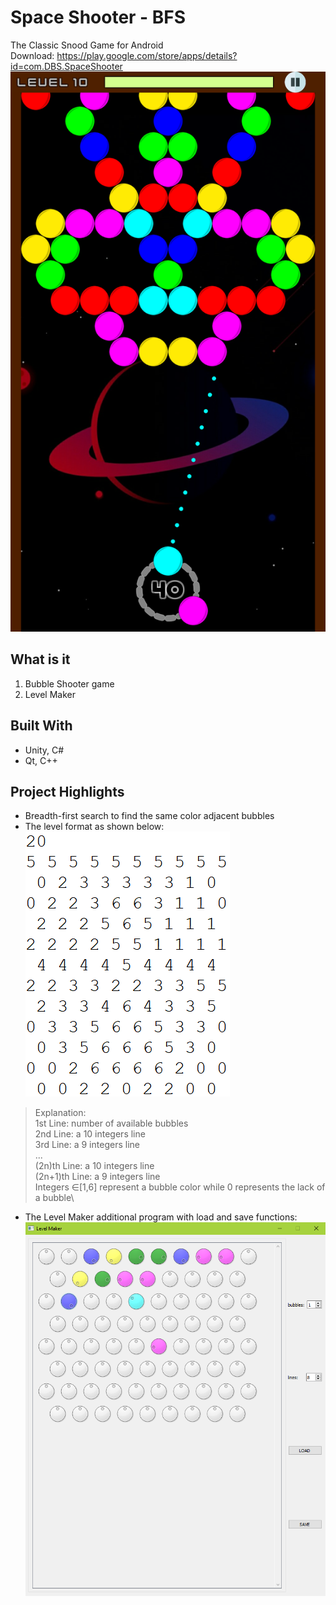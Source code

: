 # Space Shooter - BFS
The Classic Snood Game for Android\
Download: https://play.google.com/store/apps/details?id=com.DBS.SpaceShooter
![example](https://raw.githubusercontent.com/AgisKounelis/Space-Shooter---BFS/master/_extras/example.png)

## What is it
1. Bubble Shooter game
2. Level Maker

## Built With
- Unity, C#
- Qt, C++

## Project Highlights
- Breadth-first search to find the same color adjacent bubbles
- The level format as shown below:\
![level](https://raw.githubusercontent.com/AgisKounelis/Space-Shooter---BFS/master/_extras/level.png)

>Explanation:\
1st Line: number of available bubbles\
2nd Line: a 10 integers line\
3rd Line: a 9 integers line\
...\
(2n)th Line: a 10 integers line\
(2n+1)th Line: a 9 integers line\
Integers ∈[1,6] represent a bubble color while 0 represents the lack of a bubble\
- The Level Maker additional program with load and save functions:\
![maker](https://raw.githubusercontent.com/AgisKounelis/Space-Shooter---BFS/master/_extras/maker.png)
